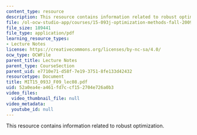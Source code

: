 ```yaml
---
content_type: resource
description: This resource contains information related to robust optimization.
file: /ol-ocw-studio-app/courses/15-093j-optimization-methods-fall-2009/52a0ea4ea461fd7ccf152704e726a0b3_MIT15_093J_F09_lec08.pdf
file_size: 189441
file_type: application/pdf
learning_resource_types:
- Lecture Notes
license: https://creativecommons.org/licenses/by-nc-sa/4.0/
ocw_type: OCWFile
parent_title: Lecture Notes
parent_type: CourseSection
parent_uid: e7710e71-d58f-7e19-3751-8fe133d42432
resourcetype: Document
title: MIT15_093J_F09_lec08.pdf
uid: 52a0ea4e-a461-fd7c-cf15-2704e726a0b3
video_files:
  video_thumbnail_file: null
video_metadata:
  youtube_id: null
---
```

This resource contains information related to robust optimization.